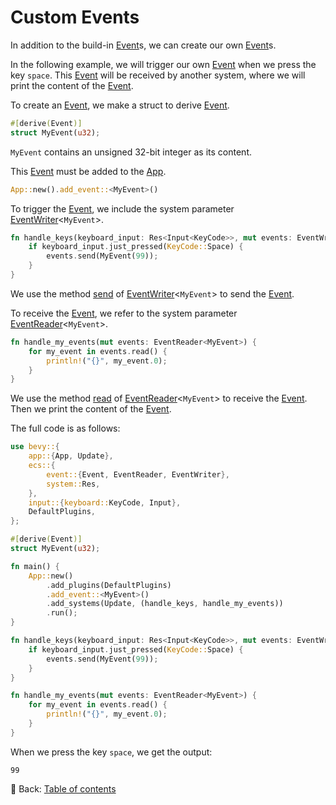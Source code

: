 # Custom Events

In addition to the build-in [Event](https://docs.rs/bevy/latest/bevy/ecs/event/trait.Event.html)s, we can create our own [Event](https://docs.rs/bevy/latest/bevy/ecs/event/trait.Event.html)s.

In the following example, we will trigger our own [Event](https://docs.rs/bevy/latest/bevy/ecs/event/trait.Event.html) when we press the key `space`.
This [Event](https://docs.rs/bevy/latest/bevy/ecs/event/trait.Event.html) will be received by another system, where we will print the content of the [Event](https://docs.rs/bevy/latest/bevy/ecs/event/trait.Event.html).

To create an [Event](https://docs.rs/bevy/latest/bevy/ecs/event/trait.Event.html), we make a struct to derive [Event](https://docs.rs/bevy/latest/bevy/ecs/event/trait.Event.html).

```rust
#[derive(Event)]
struct MyEvent(u32);
```

`MyEvent` contains an unsigned 32-bit integer as its content.

This [Event](https://docs.rs/bevy/latest/bevy/ecs/event/trait.Event.html) must be added to the [App](https://docs.rs/bevy/latest/bevy/app/struct.App.html).

```rust
App::new().add_event::<MyEvent>()
```

To trigger the [Event](https://docs.rs/bevy/latest/bevy/ecs/event/trait.Event.html), we include the system parameter [EventWriter](https://docs.rs/bevy/latest/bevy/ecs/event/struct.EventWriter.html)<`MyEvent`>.

```rust
fn handle_keys(keyboard_input: Res<Input<KeyCode>>, mut events: EventWriter<MyEvent>) {
    if keyboard_input.just_pressed(KeyCode::Space) {
        events.send(MyEvent(99));
    }
}
```

We use the method [send](https://docs.rs/bevy/latest/bevy/ecs/event/struct.EventWriter.html#method.send) of [EventWriter](https://docs.rs/bevy/latest/bevy/ecs/event/struct.EventWriter.html)<`MyEvent`> to send the [Event](https://docs.rs/bevy/latest/bevy/ecs/event/trait.Event.html).

To receive the [Event](https://docs.rs/bevy/latest/bevy/ecs/event/trait.Event.html), we refer to the system parameter [EventReader](https://docs.rs/bevy/latest/bevy/ecs/event/struct.EventReader.html)<`MyEvent`>.

```rust
fn handle_my_events(mut events: EventReader<MyEvent>) {
    for my_event in events.read() {
        println!("{}", my_event.0);
    }
}
```

We use the method [read](https://docs.rs/bevy/latest/bevy/ecs/event/struct.EventReader.html#method.read) of [EventReader](https://docs.rs/bevy/latest/bevy/ecs/event/struct.EventReader.html)<`MyEvent`> to receive the [Event](https://docs.rs/bevy/latest/bevy/ecs/event/trait.Event.html).
Then we print the content of the [Event](https://docs.rs/bevy/latest/bevy/ecs/event/trait.Event.html).

The full code is as follows:

```rust
use bevy::{
    app::{App, Update},
    ecs::{
        event::{Event, EventReader, EventWriter},
        system::Res,
    },
    input::{keyboard::KeyCode, Input},
    DefaultPlugins,
};

#[derive(Event)]
struct MyEvent(u32);

fn main() {
    App::new()
        .add_plugins(DefaultPlugins)
        .add_event::<MyEvent>()
        .add_systems(Update, (handle_keys, handle_my_events))
        .run();
}

fn handle_keys(keyboard_input: Res<Input<KeyCode>>, mut events: EventWriter<MyEvent>) {
    if keyboard_input.just_pressed(KeyCode::Space) {
        events.send(MyEvent(99));
    }
}

fn handle_my_events(mut events: EventReader<MyEvent>) {
    for my_event in events.read() {
        println!("{}", my_event.0);
    }
}
```

When we press the key `space`, we get the output:

```text
99
```

<!-- :arrow_right:  Next:  -->

:blue_book: Back: [Table of contents](./../README.md)
